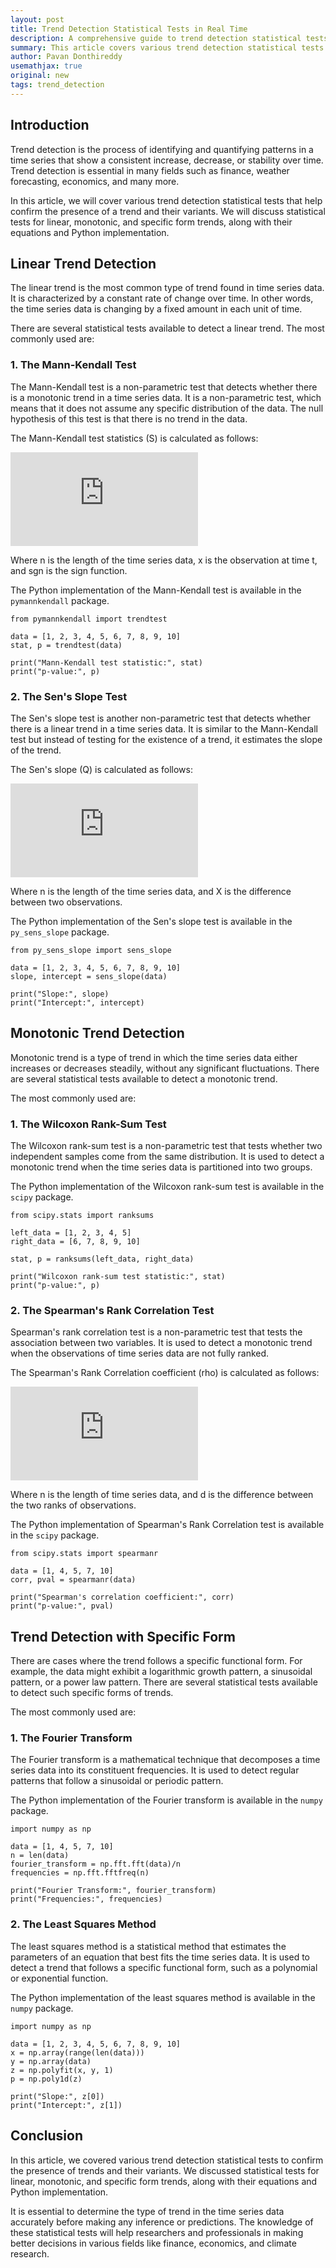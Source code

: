 ```yaml
---
layout: post
title: Trend Detection Statistical Tests in Real Time
description: A comprehensive guide to trend detection statistical tests for linear, monotonic, and specific form trends with Python implementation.
summary: This article covers various trend detection statistical tests that help confirm the presence of a trend and their variants for linear, monotonic, and specific form trends. 
author: Pavan Donthireddy 
usemathjax: true
original: new
tags: trend_detection 
---
```


## Introduction

Trend detection is the process of identifying and quantifying patterns in a time series that show a consistent increase, decrease, or stability over time. Trend detection is essential in many fields such as finance, weather forecasting, economics, and many more. 

In this article, we will cover various trend detection statistical tests that help confirm the presence of a trend and their variants. We will discuss statistical tests for linear, monotonic, and specific form trends, along with their equations and Python implementation.

## Linear Trend Detection

The linear trend is the most common type of trend found in time series data. It is characterized by a constant rate of change over time. In other words, the time series data is changing by a fixed amount in each unit of time. 

There are several statistical tests available to detect a linear trend. The most commonly used are:

### 1. The Mann-Kendall Test

The Mann-Kendall test is a non-parametric test that detects whether there is a monotonic trend in a time series data. It is a non-parametric test, which means that it does not assume any specific distribution of the data. The null hypothesis of this test is that there is no trend in the data.

The Mann-Kendall test statistics (S) is calculated as follows:

![Mann-Kendall equation](https://latex.codecogs.com/png.latex?S%3D%5Csum_%7Bi%3D1%7D%5En%5Csum_%7Bj%3Di&plus;1%7D%5En%5Ctext%7Bsgn%7D%28x_j-x_i%29)

Where n is the length of the time series data, x is the observation at time t, and sgn is the sign function.

The Python implementation of the Mann-Kendall test is available in the `pymannkendall` package. 

```
from pymannkendall import trendtest

data = [1, 2, 3, 4, 5, 6, 7, 8, 9, 10]
stat, p = trendtest(data)

print("Mann-Kendall test statistic:", stat)
print("p-value:", p)
```

### 2. The Sen's Slope Test

The Sen's slope test is another non-parametric test that detects whether there is a linear trend in a time series data. It is similar to the Mann-Kendall test but instead of testing for the existence of a trend, it estimates the slope of the trend.

The Sen's slope (Q) is calculated as follows:

![Sen's slope equation](https://latex.codecogs.com/png.latex?Q%3D%5Cfrac%7BX_%7Bn%2F2&plus;1%7D-X_%7Bn%2F2%7D%7D%7B%28n%2B1%29/2%7D)

Where n is the length of the time series data, and X is the difference between two observations.

The Python implementation of the Sen's slope test is available in the `py_sens_slope` package. 

```
from py_sens_slope import sens_slope

data = [1, 2, 3, 4, 5, 6, 7, 8, 9, 10]
slope, intercept = sens_slope(data)

print("Slope:", slope)
print("Intercept:", intercept)
```

## Monotonic Trend Detection

Monotonic trend is a type of trend in which the time series data either increases or decreases steadily, without any significant fluctuations. There are several statistical tests available to detect a monotonic trend.

The most commonly used are:

### 1. The Wilcoxon Rank-Sum Test

The Wilcoxon rank-sum test is a non-parametric test that tests whether two independent samples come from the same distribution. It is used to detect a monotonic trend when the time series data is partitioned into two groups.

The Python implementation of the Wilcoxon rank-sum test is available in the `scipy` package.

```
from scipy.stats import ranksums

left_data = [1, 2, 3, 4, 5]
right_data = [6, 7, 8, 9, 10]

stat, p = ranksums(left_data, right_data)

print("Wilcoxon rank-sum test statistic:", stat)
print("p-value:", p)
```

### 2. The Spearman's Rank Correlation Test

Spearman's rank correlation test is a non-parametric test that tests the association between two variables. It is used to detect a monotonic trend when the observations of time series data are not fully ranked.

The Spearman's Rank Correlation coefficient (rho) is calculated as follows:

![Spearman's Rank Correlation equation](https://latex.codecogs.com/png.latex?%5Crho%3D1-%5Cfrac%7B6%5Csum_%7Bi%3D1%7D%5End%20d_i%5E2%7D%7Bn%28n%5E2-1%29%7D)

Where n is the length of time series data, and d is the difference between the two ranks of observations.

The Python implementation of Spearman's Rank Correlation test is available in the `scipy` package.

```
from scipy.stats import spearmanr

data = [1, 4, 5, 7, 10]
corr, pval = spearmanr(data)

print("Spearman's correlation coefficient:", corr)
print("p-value:", pval)
```

## Trend Detection with Specific Form

There are cases where the trend follows a specific functional form. For example, the data might exhibit a logarithmic growth pattern, a sinusoidal pattern, or a power law pattern. There are several statistical tests available to detect such specific forms of trends.

The most commonly used are:

### 1. The Fourier Transform

The Fourier transform is a mathematical technique that decomposes a time series data into its constituent frequencies. It is used to detect regular patterns that follow a sinusoidal or periodic pattern.

The Python implementation of the Fourier transform is available in the `numpy` package.

```
import numpy as np

data = [1, 4, 5, 7, 10]
n = len(data)
fourier_transform = np.fft.fft(data)/n
frequencies = np.fft.fftfreq(n)

print("Fourier Transform:", fourier_transform)
print("Frequencies:", frequencies)
```

### 2. The Least Squares Method

The least squares method is a statistical method that estimates the parameters of an equation that best fits the time series data. It is used to detect a trend that follows a specific functional form, such as a polynomial or exponential function.

The Python implementation of the least squares method is available in the `numpy` package.

```
import numpy as np

data = [1, 2, 3, 4, 5, 6, 7, 8, 9, 10]
x = np.array(range(len(data)))
y = np.array(data)
z = np.polyfit(x, y, 1)
p = np.poly1d(z)

print("Slope:", z[0])
print("Intercept:", z[1])
```

## Conclusion

In this article, we covered various trend detection statistical tests to confirm the presence of trends and their variants. We discussed statistical tests for linear, monotonic, and specific form trends, along with their equations and Python implementation.

It is essential to determine the type of trend in the time series data accurately before making any inference or predictions. The knowledge of these statistical tests will help researchers and professionals in making better decisions in various fields like finance, economics, and climate research.